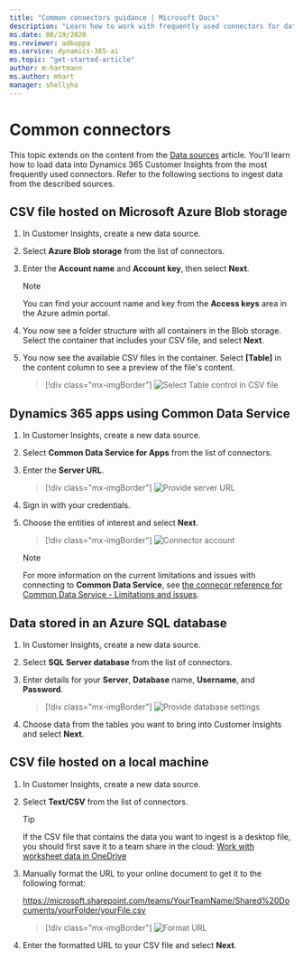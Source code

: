 ```yaml
---
title: "Common connectors guidance | Microsoft Docs"
description: "Learn how to work with frequently used connectors for data sources in Dynamics 365 Customer Insights."
ms.date: 08/19/2020
ms.reviewer: adkuppa
ms.service: dynamics-365-ai
ms.topic: "get-started-article"
author: m-hartmann
ms.author: mhart
manager: shellyha
---
```


# Common connectors

This topic extends on the content from the [Data sources](data-sources.md) article. You'll learn how to load data into Dynamics 365 Customer Insights from the most frequently used connectors. Refer to the following sections to ingest data from the described sources.

## CSV file hosted on Microsoft Azure Blob storage

1. In Customer Insights, create a new data source.

2. Select **Azure Blob storage** from the list of connectors.

3. Enter the **Account name** and **Account key**, then select **Next**.

   > [!NOTE]
   > You can find your account name and key from the **Access keys** area in the Azure admin portal.

4. You now see a folder structure with all containers in the Blob storage. Select the container that includes your CSV file, and select **Next**.

5. You now see the available CSV files in the container. Select **[Table]** in the content column to see a preview of the file's content.

   > [!div class="mx-imgBorder"]
   > ![Select Table control in CSV file](media/connector-azure-blobs-preview.png)

## Dynamics 365 apps using Common Data Service

1. In Customer Insights, create a new data source.

2. Select **Common Data Service for Apps** from the list of connectors.

3. Enter the **Server URL**.

   > [!div class="mx-imgBorder"]
   > ![Provide server URL](media/connector-provide-server-url.png "Provide server URL")

4. Sign in with your credentials.

4. Choose the entities of interest and select **Next**.

   > [!div class="mx-imgBorder"]
   > ![Connector account](media/connector-account.png "Connector account")
   
   > [!NOTE]
   > For more information on the current limitations and issues with connecting to **Common Data Service**, see [the connecor reference for Common Data Service - Limitations and issues](https://docs.microsoft.com/power-query/connectors/commondataservice#limitations-and-issues).

## Data stored in an Azure SQL database

1. In Customer Insights, create a new data source.

2. Select **SQL Server database** from the list of connectors.

3. Enter details for your **Server**, **Database** name, **Username**, and **Password**.

   > [!div class="mx-imgBorder"]
   > ![Provide database settings](media/connector-provide-database-settings.png "Provide database settings")

4. Choose data from the tables you want to bring into Customer Insights and select **Next**.

## CSV file hosted on a local machine

1. In Customer Insights, create a new data source.

2. Select **Text/CSV** from the list of connectors.

   > [!TIP]
   > If the CSV file that contains the data you want to ingest is a desktop file, you should first save it to a team share in the cloud: [Work with worksheet data in OneDrive](https://support.office.com/article/Work-with-worksheet-data-in-OneDrive-C051A205-1C06-4FEB-94D8-793B0126B53A)

3. Manually format the URL to your online document to get it to the following format:

   https://microsoft.sharepoint.com/teams/YourTeamName/Shared%20Documents/yourFolder/yourFile.csv

   > [!div class="mx-imgBorder"]
   > ![Format URL](media/connector-format-url1.png "Format URL")

4. Enter the formatted URL to your CSV file and select **Next**.
